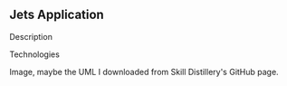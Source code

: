 ## Jets Application

Description

Technologies

Image, maybe the UML I downloaded from Skill Distillery's GitHub page.
